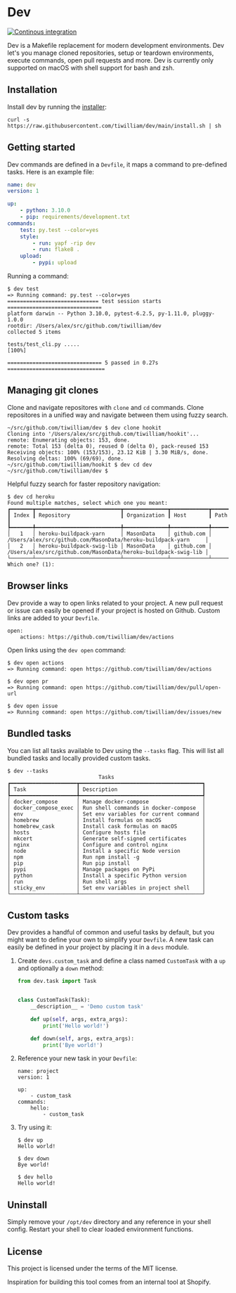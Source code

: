 # Dev

[![Continous integration](https://github.com/tiwilliam/dev/actions/workflows/ci.yml/badge.svg)](https://github.com/tiwilliam/dev/actions/workflows/ci.yml)

Dev is a Makefile replacement for modern development environments. Dev let's you manage cloned repositories, setup or teardown environments, execute commands, open pull requests and more. Dev is currently only supported on macOS with shell support for bash and zsh.

## Installation

Install dev by running the [installer](https://github.com/tiwilliam/dev/blob/main/install.sh):

```
curl -s https://raw.githubusercontent.com/tiwilliam/dev/main/install.sh | sh
```

## Getting started

Dev commands are defined in a `Devfile`, it maps a command to pre-defined tasks. Here is an example file:

```yaml
name: dev
version: 1

up:
    - python: 3.10.0
    - pip: requirements/development.txt
commands:
    test: py.test --color=yes
    style:
        - run: yapf -rip dev
        - run: flake8 .
    upload:
        - pypi: upload
```

Running a command:

```
$ dev test
=> Running command: py.test --color=yes
============================= test session starts ==============================
platform darwin -- Python 3.10.0, pytest-6.2.5, py-1.11.0, pluggy-1.0.0
rootdir: /Users/alex/src/github.com/tiwilliam/dev
collected 5 items

tests/test_cli.py .....                                                  [100%]

============================== 5 passed in 0.27s ===============================
```

## Managing git clones

Clone and navigate repositores with `clone` and `cd` commands. Clone repositores in a unified way and navigate between them using fuzzy search.

```
~/src/github.com/tiwilliam/dev $ dev clone hookit
Cloning into '/Users/alex/src/github.com/tiwilliam/hookit'...
remote: Enumerating objects: 153, done.
remote: Total 153 (delta 0), reused 0 (delta 0), pack-reused 153
Receiving objects: 100% (153/153), 23.12 KiB | 3.30 MiB/s, done.
Resolving deltas: 100% (69/69), done.
~/src/github.com/tiwilliam/hookit $ dev cd dev
~/src/github.com/tiwilliam/dev $
```

Helpful fuzzy search for faster repository navigation:
```
$ dev cd heroku
Found multiple matches, select which one you meant:
┏━━━━━━━┳━━━━━━━━━━━━━━━━━━━━━━━━━━━┳━━━━━━━━━━━━━━┳━━━━━━━━━━━━┳━━━━━━━━━━━━━━━━━━━━━━━━━━━━━━━━━━━━━━━━━━━━━━━━━━━━━━━━━━━━━━━━┓
┃ Index ┃ Repository                ┃ Organization ┃ Host       ┃ Path                                                           ┃
┡━━━━━━━╇━━━━━━━━━━━━━━━━━━━━━━━━━━━╇━━━━━━━━━━━━━━╇━━━━━━━━━━━━╇━━━━━━━━━━━━━━━━━━━━━━━━━━━━━━━━━━━━━━━━━━━━━━━━━━━━━━━━━━━━━━━━┩
│   1   │ heroku-buildpack-yarn     │ MasonData    │ github.com │ /Users/alex/src/github.com/MasonData/heroku-buildpack-yarn     │
│   2   │ heroku-buildpack-swig-lib │ MasonData    │ github.com │ /Users/alex/src/github.com/MasonData/heroku-buildpack-swig-lib │
└───────┴───────────────────────────┴──────────────┴────────────┴────────────────────────────────────────────────────────────────┘
Which one? (1):
```

## Browser links

Dev provide a way to open links related to your project. A new pull request or issue can easily be opened if your project is hosted on Github. Custom links are added to your `Devfile`.

```
open:
    actions: https://github.com/tiwilliam/dev/actions
```

Open links using the `dev open` command:

```
$ dev open actions
=> Running command: open https://github.com/tiwilliam/dev/actions

$ dev open pr
=> Running command: open https://github.com/tiwilliam/dev/pull/open-url

$ dev open issue
=> Running command: open https://github.com/tiwilliam/dev/issues/new
```

## Bundled tasks

You can list all tasks available to Dev using the `--tasks` flag. This will list all bundled tasks and locally provided custom tasks.

```
$ dev --tasks
                             Tasks
┏━━━━━━━━━━━━━━━━━━━━━┳━━━━━━━━━━━━━━━━━━━━━━━━━━━━━━━━━━━━━━━┓
┃ Task                ┃ Description                           ┃
┡━━━━━━━━━━━━━━━━━━━━━╇━━━━━━━━━━━━━━━━━━━━━━━━━━━━━━━━━━━━━━━┩
│ docker_compose      │ Manage docker-compose                 │
│ docker_compose_exec │ Run shell commands in docker-compose  │
│ env                 │ Set env variables for current command │
│ homebrew            │ Install formulas on macOS             │
│ homebrew_cask       │ Install cask formulas on macOS        │
│ hosts               │ Configure hosts file                  │
│ mkcert              │ Generate self-signed certificates     │
│ nginx               │ Configure and control nginx           │
│ node                │ Install a specific Node version       │
│ npm                 │ Run npm install -g                    │
│ pip                 │ Run pip install                       │
│ pypi                │ Manage packages on PyPi               │
│ python              │ Install a specific Python version     │
│ run                 │ Run shell args                        │
│ sticky_env          │ Set env variables in project shell    │
└─────────────────────┴───────────────────────────────────────┘
```

## Custom tasks

Dev provides a handful of common and useful tasks by default, but you might want to define your own to simplify your `Devfile`. A new task can easily be defined in your project by placing it in a `devs` module.

1. Create `devs.custom_task` and define a class named `CustomTask` with a `up` and optionally a `down` method:

    ```python
    from dev.task import Task


    class CustomTask(Task):
        __description__ = 'Demo custom task'

        def up(self, args, extra_args):
            print('Hello world!')

        def down(self, args, extra_args):
            print('Bye world!')
    ```

1. Reference your new task in your `Devfile`:

    ```
    name: project
    version: 1

    up:
        - custom_task
    commands:
        hello:
            - custom_task
    ```

1. Try using it:

    ```
    $ dev up
    Hello world!
    
    $ dev down
    Bye world!

    $ dev hello
    Hello world!
    ```

## Uninstall

Simply remove your `/opt/dev` directory and any reference in your shell config. Restart your shell to clear loaded environment functions.

## License

This project is licensed under the terms of the MIT license.

Inspiration for building this tool comes from an internal tool at Shopify.
